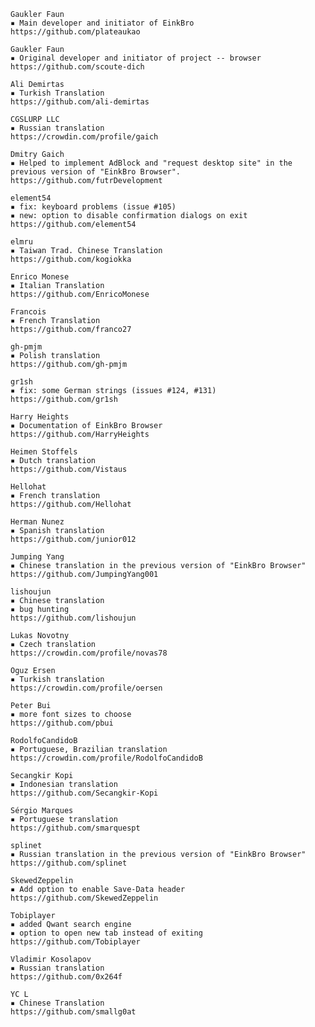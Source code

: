     Gaukler Faun
    ▪ Main developer and initiator of EinkBro
    https://github.com/plateaukao

    Gaukler Faun
    ▪ Original developer and initiator of project -- browser
    https://github.com/scoute-dich

    Ali Demirtas
    ▪ Turkish Translation
    https://github.com/ali-demirtas
    
    CGSLURP LLC
    ▪ Russian translation
    https://crowdin.com/profile/gaich

    Dmitry Gaich
    ▪ Helped to implement AdBlock and "request desktop site" in the previous version of "EinkBro Browser".
    https://github.com/futrDevelopment

    element54
    ▪ fix: keyboard problems (issue #105)
    ▪ new: option to disable confirmation dialogs on exit
    https://github.com/element54
    
    elmru
    ▪ Taiwan Trad. Chinese Translation
    https://github.com/kogiokka
    
    Enrico Monese
    ▪ Italian Translation
    https://github.com/EnricoMonese
    
    Francois
    ▪ French Translation
    https://github.com/franco27
    
    gh-pmjm
    ▪ Polish translation
    https://github.com/gh-pmjm
    
    gr1sh
    ▪ fix: some German strings (issues #124, #131)
    https://github.com/gr1sh

    Harry Heights
    ▪ Documentation of EinkBro Browser
    https://github.com/HarryHeights

    Heimen Stoffels
    ▪ Dutch translation
    https://github.com/Vistaus

    Hellohat
    ▪ French translation
    https://github.com/Hellohat
    
    Herman Nunez
    ▪ Spanish translation
    https://github.com/junior012
    
    Jumping Yang
    ▪ Chinese translation in the previous version of "EinkBro Browser"
    https://github.com/JumpingYang001
    
    lishoujun
    ▪ Chinese translation
    ▪ bug hunting
    https://github.com/lishoujun
    
    Lukas Novotny
    ▪ Czech translation
    https://crowdin.com/profile/novas78
    
    Oguz Ersen
    ▪ Turkish translation
    https://crowdin.com/profile/oersen
    
    Peter Bui
    ▪ more font sizes to choose
    https://github.com/pbui
    
    RodolfoCandidoB
    ▪ Portuguese, Brazilian translation
    https://crowdin.com/profile/RodolfoCandidoB
    
    Secangkir Kopi
    ▪ Indonesian translation
    https://github.com/Secangkir-Kopi
    
    Sérgio Marques
    ▪ Portuguese translation
    https://github.com/smarquespt
    
    splinet
    ▪ Russian translation in the previous version of "EinkBro Browser"
    https://github.com/splinet
    
    SkewedZeppelin
    ▪ Add option to enable Save-Data header
    https://github.com/SkewedZeppelin
    
    Tobiplayer
    ▪ added Qwant search engine
    ▪ option to open new tab instead of exiting
    https://github.com/Tobiplayer
    
    Vladimir Kosolapov
    ▪ Russian translation
    https://github.com/0x264f
    
    YC L
    ▪ Chinese Translation
    https://github.com/smallg0at